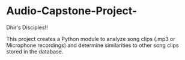 # Audio-Capstone-Project-
Dhir's Disciples!!

This project creates a Python module to analyze song clips (.mp3 or Microphone recordings) and determine similarities to other song clips stored in the database. 

